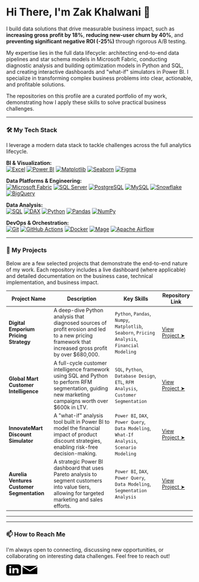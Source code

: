 # Hi There, I'm Zak Khalwani 👋
I build data solutions that drive measurable business impact, such as **increasing gross profit by 18%**, **reducing new-user churn by 40%**, and **preventing significant negative ROI (-25%)** through rigorous A/B testing.

My expertise lies in the full data lifecycle: architecting end-to-end data pipelines and star schema models in Microsoft Fabric, conducting diagnostic analysis and building optimization models in Python and SQL, and creating interactive dashboards and "what-if" simulators in Power BI. I specialize in transforming complex business problems into clear, actionable, and profitable solutions.

The repositories on this profile are a curated portfolio of my work, demonstrating how I apply these skills to solve practical business challenges.

---

### 🛠️ My Tech Stack

I leverage a modern data stack to tackle challenges across the full analytics lifecycle.

<p align="left">
  <strong>BI & Visualization:</strong><br>
  <a href="https://www.microsoft.com/en-us/microsoft-365/excel" target="_blank" rel="noreferrer"> <img src="https://img.shields.io/badge/Microsoft%20Excel-217346?style=for-the-badge&logo=microsoftexcel&logoColor=white" alt="Excel"></a>
  <a href="https://www.microsoft.com/en-us/power-bi" target="_blank" rel="noreferrer"> <img src="https://img.shields.io/badge/Power%20BI-F2C811?style=for-the-badge&logo=powerbi&logoColor=black" alt="Power BI"></a>
  <a href="https://matplotlib.org/" target="_blank" rel="noreferrer"> <img src="https://img.shields.io/badge/Matplotlib-11557c?style=for-the-badge&logo=matplotlib&logoColor=white" alt="Matplotlib"></a>
  <a href="https://seaborn.pydata.org/" target="_blank" rel="noreferrer"> <img src="https://img.shields.io/badge/Seaborn-88d4de?style=for-the-badge&logo=seaborn&logoColor=black" alt="Seaborn"></a>
  <a href="https://www.figma.com/" target="_blank" rel="noreferrer"> <img src="https://img.shields.io/badge/Figma-F24E1E?style=for-the-badge&logo=figma&logoColor=white" alt="Figma"></a>
</p>
<p align="left">
  <strong>Data Platforms & Engineering:</strong><br>
  <a href="https://learn.microsoft.com/en-us/fabric/" target="_blank" rel="noreferrer"> <img src="https://img.shields.io/badge/Microsoft%20Fabric-6A00FF?style=for-the-badge&logo=microsoft&logoColor=white" alt="Microsoft Fabric"></a>
  <a href="https://www.microsoft.com/en-us/sql-server" target="_blank" rel="noreferrer"> <img src="https://img.shields.io/badge/Microsoft%20SQL%20Server-CC2927?style=for-the-badge&logo=microsoftsqlserver&logoColor=white" alt="SQL Server"></a>
  <a href="https://www.postgresql.org" target="_blank" rel="noreferrer"> <img src="https://img.shields.io/badge/PostgreSQL-4169E1?style=for-the-badge&logo=postgresql&logoColor=white" alt="PostgreSQL"></a>
  <a href="https://www.mysql.com/" target="_blank" rel="noreferrer"> <img src="https://img.shields.io/badge/MySQL-4479A1?style=for-the-badge&logo=mysql&logoColor=white" alt="MySQL"></a>
  <a href="https://www.snowflake.com/en/" target="_blank" rel="noreferrer"> <img src="https://img.shields.io/badge/Snowflake-29B5E8?style=for-the-badge&logo=snowflake&logoColor=white" alt="Snowflake"></a>
  <a href="https://cloud.google.com/bigquery" target="_blank" rel="noreferrer"> <img src="https://img.shields.io/badge/Google%20BigQuery-4285F4?style=for-the-badge&logo=googlecloud&logoColor=white" alt="BigQuery"></a>
</p>
<p align="left">
  <strong>Data Analysis:</strong><br>
  <a href="https://en.wikipedia.org/wiki/SQL" target="_blank" rel="noreferrer"> <img src="https://img.shields.io/badge/SQL-025E8C?style=for-the-badge&logo=sql&logoColor=white" alt="SQL"></a>
  <a href="https://docs.microsoft.com/en-us/dax/" target="_blank" rel="noreferrer"> <img src="https://img.shields.io/badge/DAX-217346?style=for-the-badge&logoColor=white" alt="DAX"></a>
  <a href="https://www.python.org" target="_blank" rel="noreferrer"> <img src="https://img.shields.io/badge/Python-3776AB?style=for-the-badge&logo=python&logoColor=white" alt="Python"></a>
  <a href="https://pandas.pydata.org/" target="_blank" rel="noreferrer"> <img src="https://img.shields.io/badge/Pandas-150458?style=for-the-badge&logo=pandas&logoColor=white" alt="Pandas"></a>
  <a href="https://numpy.org/" target="_blank" rel="noreferrer"> <img src="https://img.shields.io/badge/NumPy-013243?style=for-the-badge&logo=numpy&logoColor=white" alt="NumPy"></a>
</p>
</p>
<p align="left">
<strong>DevOps & Orchestration:</strong><br>
<a href="https://git-scm.com/" target="_blank" rel="noreferrer"> <img src="https://img.shields.io/badge/Git-F05032?style=for-the-badge&logo=git&logoColor=white" alt="Git"></a>
<a href="https://github.com/features/actions" target="_blank" rel="noreferrer"> <img src="https://img.shields.io/badge/GitHub%20Actions-2088FF?style=for-the-badge&logo=githubactions&logoColor=white" alt="GitHub Actions"></a>
<a href="https://www.docker.com/" target="_blank" rel="noreferrer"> <img src="https://img.shields.io/badge/Docker-2496ED?style=for-the-badge&logo=docker&logoColor=white" alt="Docker"></a>
<a href="https://www.mage.ai/" target="_blank" rel="noreferrer"> <img src="https://img.shields.io/badge/Mage-16B364?style=for-the-badge&logo=mage&logoColor=white" alt="Mage"></a>
<a href="https://airflow.apache.org/" target="_blank" rel="noreferrer"> <img src="https://img.shields.io/badge/Apache%20Airflow-017CEE?style=for-the-badge&logo=apacheairflow&logoColor=white" alt="Apache Airflow"></a>
</p>

---

### 🚀 My Projects

Below are a few selected projects that demonstrate the end-to-end nature of my work. Each repository includes a live dashboard (where applicable) and detailed documentation on the business case, technical implementation, and business impact.

| Project Name | Description | Key Skills | Repository Link |
|--------------|-------------|------------|-----------------|
| **Digital Emporium Pricing Strategy** | A deep-dive Python analysis that diagnosed sources of profit erosion and led to a new pricing framework that increased gross profit by over $680,000. | `Python`, `Pandas`, `Numpy`, `Matplotlib`, `Seaborn`, `Pricing Analysis`, `Financial Modeling` | [View Project ➤](https://github.com/zak-khalwani/digital-emporium-pricing-strategy) |
| **Global Mart Customer Intelligence** | A full-cycle customer intelligence framework using SQL and Python to perform RFM segmentation, guiding new marketing campaigns worth over $600k in LTV. | `SQL`, `Python`, `Database Design`, `ETL`, `RFM Analysis`, `Customer Segmentation` | [View Project ➤](https://github.com/zak-khalwani/global-mart-customer-intelligence) |
| **InnovateMart Discount Simulator** | A "what-if" analysis tool built in Power BI to model the financial impact of product discount strategies, enabling risk-free decision-making. | `Power BI`, `DAX`, `Power Query`, `Data Modeling`, `What-If Analysis`, `Scenario Modeling` | [View Project ➤](https://github.com/zak-khalwani/innovatemart-discount-simulator) |
| **Aurelia Ventures Customer Segmentation** | A strategic Power BI dashboard that uses Pareto analysis to segment customers into value tiers, allowing for targeted marketing and sales efforts. | `Power BI`, `DAX`, `Power Query`, `Data Modeling`, `Segmentation Analysis` | [View Project ➤](https://github.com/zak-khalwani/aurelia-ventures-customer-segmentation-dashboard) |

---

---

### 📫 How to Reach Me

I'm always open to connecting, discussing new opportunities, or collaborating on interesting data challenges. Feel free to reach out!

<p align="left">
<a href="www.linkedin.com/in/zak-khalwani]" target="blank"><img align="center" src="assets/linkedin.svg" alt="Your LinkedIn Profile" height="30" width="40" /></a>
<a href="mailto:[zak.khalwani@gmail.com]" target="blank"><img align="center" src="assets/gmail.svg" alt="Your Email" height="30" width="40" /></a>
</p>
